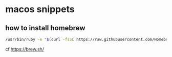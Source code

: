 # macos snippets

## how to install homebrew

```bash
/usr/bin/ruby -e "$(curl -fsSL https://raw.githubusercontent.com/Homebrew/install/master/install)"
```
cf.https://brew.sh/

